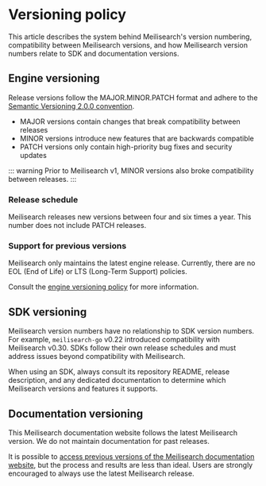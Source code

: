# Versioning policy

This article describes the system behind Meilisearch's version numbering, compatibility between Meilisearch versions, and how Meilisearch version numbers relate to SDK and documentation versions.

## Engine versioning

Release versions follow the MAJOR.MINOR.PATCH format and adhere to the [Semantic Versioning 2.0.0 convention](https://semver.org/#semantic-versioning-200).

- MAJOR versions contain changes that break compatibility between releases
- MINOR versions introduce new features that are backwards compatible
- PATCH versions only contain high-priority bug fixes and security updates

::: warning
Prior to Meilisearch v1, MINOR versions also broke compatibility between releases.
:::

### Release schedule

Meilisearch releases new versions between four and six times a year. This number does not include PATCH releases.

### Support for previous versions

Meilisearch only maintains the latest engine release. Currently, there are no EOL (End of Life) or LTS (Long-Term Support) policies.

Consult the [engine versioning policy](https://github.com/meilisearch/engine-team/blob/main/resources/versioning-policy.md) for more information.

## SDK versioning

Meilisearch version numbers have no relationship to SDK version numbers. For example, `meilisearch-go` v0.22 introduced compatibility with Meilisearch v0.30. SDKs follow their own release schedules and must address issues beyond compatibility with Meilisearch.

When using an SDK, always consult its repository README, release description, and any dedicated documentation to determine which Meilisearch versions and features it supports.

## Documentation versioning

This Meilisearch documentation website follows the latest Meilisearch version. We do not maintain documentation for past releases.

It is possible to [access previous versions of the Meilisearch documentation website](/learn/update_and_migration/previous_docs_version.md), but the process and results are less than ideal. Users are strongly encouraged to always use the latest Meilisearch release.
